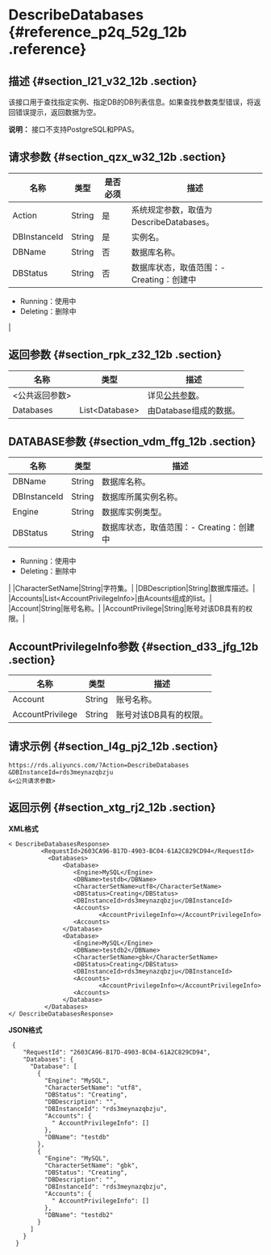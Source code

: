 # DescribeDatabases {#reference_p2q_52g_12b .reference}

## 描述 {#section_l21_v32_12b .section}

该接口用于查找指定实例、指定DB的DB列表信息。如果查找参数类型错误，将返回错误提示，返回数据为空。

**说明：** 接口不支持PostgreSQL和PPAS。

## 请求参数 {#section_qzx_w32_12b .section}

|名称|类型|是否必须|描述|
|--|--|----|--|
|Action|String|是|系统规定参数，取值为DescribeDatabases。|
|DBInstanceId|String|是|实例名。|
|DBName|String|否|数据库名称。|
|DBStatus|String|否|数据库状态，取值范围：-   Creating：创建中
-   Running：使用中
-   Deleting：删除中

|

## 返回参数 {#section_rpk_z32_12b .section}

|名称|类型|描述|
|--|--|--|
|<公共返回参数\>| |详见[公共参数](cn.zh-CN/API参考/使用API/公共参数.md#)。|
|Databases|List<Database\>|由Database组成的数据。|

## DATABASE参数 {#section_vdm_ffg_12b .section}

|名称|类型|描述|
|--|--|--|
|DBName|String|数据库名称。|
|DBInstanceId|String|数据库所属实例名称。|
|Engine|String|数据库实例类型。|
|DBStatus|String|数据库状态，取值范围：-   Creating：创建中
-   Running：使用中
-   Deleting：删除中

|
|CharacterSetName|String|字符集。|
|DBDescription|String|数据库描述。|
|Accounts|List<AccountPrivilegeInfo\>|由Acounts组成的list。|
|Account|String|账号名称。|
|AccountPrivilege|String|账号对该DB具有的权限。|

## AccountPrivilegeInfo参数 {#section_d33_jfg_12b .section}

|名称|类型|描述|
|--|--|--|
|Account|String|账号名称。|
|AccountPrivilege|String|账号对该DB具有的权限。|

## 请求示例 {#section_l4g_pj2_12b .section}

```
https://rds.aliyuncs.com/?Action=DescribeDatabases
&DBInstanceId=rds3meynazqbzju
&<公共请求参数>
```

## 返回示例 {#section_xtg_rj2_12b .section}

**XML格式**

```
< DescribeDatabasesResponse>
         <RequestId>2603CA96-B17D-4903-BC04-61A2C829CD94</RequestId>
           <Databases>
               <Database>
                  <Engine>MySQL</Engine>
                  <DBName>testdb</DBName>
                  <CharacterSetName>utf8</CharacterSetName>
                  <DBStatus>Creating</DBStatus>
                  <DBInstanceId>rds3meynazqbzju</DBInstanceId>
                  <Accounts>
                         <AccountPrivilegeInfo></AccountPrivilegeInfo>
                  <Accounts>  
               </Database>
               <Database>
                  <Engine>MySQL</Engine>
                  <DBName>testdb2</DBName>
                  <CharacterSetName>gbk</CharacterSetName>
                  <DBStatus>Creating</DBStatus>
                  <DBInstanceId>rds3meynazqbzju</DBInstanceId>
                  <Accounts>
                         <AccountPrivilegeInfo></AccountPrivilegeInfo>
                  <Accounts>  
               </Database>
          </Databases>
</ DescribeDatabasesResponse>
```

**JSON格式**

```
 {
    "RequestId": "2603CA96-B17D-4903-BC04-61A2C829CD94", 
    "Databases": {
      "Database": [
        {
          "Engine": "MySQL", 
          "CharacterSetName": "utf8", 
          "DBStatus": "Creating", 
          "DBDescription": "", 
          "DBInstanceId": "rds3meynazqbzju", 
          "Accounts": {
            " AccountPrivilegeInfo": []
          }, 
          "DBName": "testdb"
        }, 
        {
          "Engine": "MySQL", 
          "CharacterSetName": "gbk", 
          "DBStatus": "Creating", 
          "DBDescription": "", 
          "DBInstanceId": "rds3meynazqbzju", 
          "Accounts": {
            " AccountPrivilegeInfo": []
          }, 
          "DBName": "testdb2"
        }
      ]
    }
  }
```

